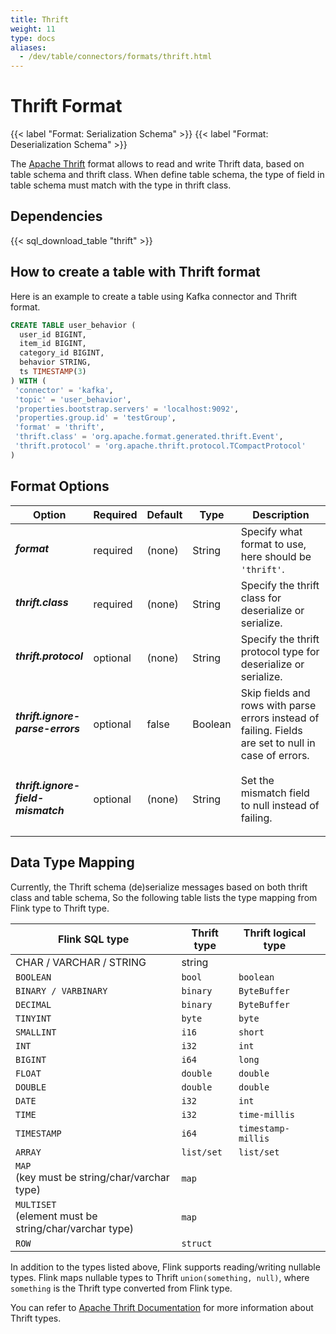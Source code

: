 ```yaml
---
title: Thrift
weight: 11
type: docs
aliases:
  - /dev/table/connectors/formats/thrift.html
---
```

<!--
Licensed to the Apache Software Foundation (ASF) under one
or more contributor license agreements.  See the NOTICE file
distributed with this work for additional information
regarding copyright ownership.  The ASF licenses this file
to you under the Apache License, Version 2.0 (the
"License"); you may not use this file except in compliance
with the License.  You may obtain a copy of the License at

  http://www.apache.org/licenses/LICENSE-2.0

Unless required by applicable law or agreed to in writing,
software distributed under the License is distributed on an
"AS IS" BASIS, WITHOUT WARRANTIES OR CONDITIONS OF ANY
KIND, either express or implied.  See the License for the
specific language governing permissions and limitations
under the License.
-->

# Thrift Format

{{< label "Format: Serialization Schema" >}}
{{< label "Format: Deserialization Schema" >}}

The [Apache Thrift](https://thrift.apache.org/) format allows to read and write Thrift data, based on table schema and thrift class.
When define table schema, the type of field in table schema must match with the type in thrift class.

Dependencies
------------

{{< sql_download_table "thrift" >}}

How to create a table with Thrift format
----------------

Here is an example to create a table using Kafka connector and Thrift format.

```sql
CREATE TABLE user_behavior (
  user_id BIGINT,
  item_id BIGINT,
  category_id BIGINT,
  behavior STRING,
  ts TIMESTAMP(3)
) WITH (
 'connector' = 'kafka',
 'topic' = 'user_behavior',
 'properties.bootstrap.servers' = 'localhost:9092',
 'properties.group.id' = 'testGroup',
 'format' = 'thrift',
 'thrift.class' = 'org.apache.format.generated.thrift.Event',
 'thrift.protocol' = 'org.apache.thrift.protocol.TCompactProtocol'
)
```

Format Options
----------------

<table class="table table-bordered">
    <thead>
      <tr>
        <th class="text-left" style="width: 25%">Option</th>
        <th class="text-center" style="width: 8%">Required</th>
        <th class="text-center" style="width: 7%">Default</th>
        <th class="text-center" style="width: 10%">Type</th>
        <th class="text-center" style="width: 50%">Description</th>
      </tr>
    </thead>
    <tbody>
    <tr>
      <td><h5>format</h5></td>
      <td>required</td>
      <td style="word-wrap: break-word;">(none)</td>
      <td>String</td>
      <td>Specify what format to use, here should be <code>'thrift'</code>.</td>
    </tr>
    <tr>
      <td><h5>thrift.class</h5></td>
      <td>required</td>
      <td style="word-wrap: break-word;">(none)</td>
      <td>String</td>
      <td>Specify the thrift class for deserialize or serialize.</td>
    </tr>
    <tr>
      <td><h5>thrift.protocol</h5></td>
      <td>optional</td>
      <td style="word-wrap: break-word;">(none)</td>
      <td>String</td>
      <td>Specify the thrift protocol type for deserialize or serialize. </td>
    </tr>
    <tr>
      <td><h5>thrift.ignore-parse-errors</h5></td>
      <td>optional</td>
      <td style="word-wrap: break-word;">false</td>
      <td>Boolean</td>
      <td>Skip fields and rows with parse errors instead of failing.
      Fields are set to null in case of errors.</td>
    </tr>    
    <tr>
      <td><h5>thrift.ignore-field-mismatch</h5></td>
      <td>optional</td>
      <td style="word-wrap: break-word;">(none)</td>
      <td>String</td>
      <td>Set the mismatch field to null instead of failing.</td>
    </tbody>
</table>

Data Type Mapping
----------------

Currently, the Thrift schema (de)serialize messages based on both thrift class and table schema, 
So the following table lists the type mapping from Flink type to Thrift type.

<table class="table table-bordered">
    <thead>
      <tr>
        <th class="text-left">Flink SQL type</th>
        <th class="text-left">Thrift type</th>
        <th class="text-left">Thrift logical type</th>
      </tr>
    </thead>
    <tbody>
    <tr>
      <td>CHAR / VARCHAR / STRING</td>
      <td>string</td>
      <td></td>
    </tr>
    <tr>
      <td><code>BOOLEAN</code></td>
      <td><code>bool</code></td>
      <td><code>boolean</code></td>
      <td></td>
    </tr>
    <tr>
      <td><code>BINARY / VARBINARY</code></td>
      <td><code>binary</code></td>
      <td><code>ByteBuffer</code></td>
      <td></td>
    </tr>
    <tr>
      <td><code>DECIMAL</code></td>
      <td><code>binary</code></td>
      <td><code>ByteBuffer</code></td>
    </tr>
    <tr>
      <td><code>TINYINT</code></td>
      <td><code>byte</code></td>
      <td><code>byte</code></td>
      <td></td>
    </tr>
    <tr>
      <td><code>SMALLINT</code></td>
      <td><code>i16</code></td>
      <td><code>short</code></td>
      <td></td>
    </tr>
    <tr>
      <td><code>INT</code></td>
      <td><code>i32</code></td>
      <td><code>int</code></td>
      <td></td>
    </tr>
    <tr>
      <td><code>BIGINT</code></td>
      <td><code>i64</code></td>
      <td><code>long</code></td>
      <td></td>
    </tr>
    <tr>
      <td><code>FLOAT</code></td>
      <td><code>double</code></td>
      <td><code>double</code></td>
      <td></td>
    </tr>
    <tr>
      <td><code>DOUBLE</code></td>
      <td><code>double</code></td>
      <td><code>double</code></td>
      <td></td>
    </tr>
    <tr>
      <td><code>DATE</code></td>
      <td><code>i32</code></td>
      <td><code>int</code></td>
    </tr>
    <tr>
      <td><code>TIME</code></td>
      <td><code>i32</code></td>
      <td><code>time-millis</code></td>
    </tr>
    <tr>
      <td><code>TIMESTAMP</code></td>
      <td><code>i64</code></td>
      <td><code>timestamp-millis</code></td>
    </tr>
    <tr>
      <td><code>ARRAY</code></td>
      <td><code>list/set</code></td>
      <td><code>list/set</code></td>
      <td></td>
    </tr>
    <tr>
      <td><code>MAP</code><br>
      (key must be string/char/varchar type)</td>
      <td><code>map</code></td>
      <td></td>
    </tr>
    <tr>
      <td><code>MULTISET</code><br>
      (element must be string/char/varchar type)</td>
      <td><code>map</code></td>
      <td></td>
    </tr>
    <tr>
      <td><code>ROW</code></td>
      <td><code>struct</code></td>
      <td></td>
    </tr>
    </tbody>
</table>

In addition to the types listed above, Flink supports reading/writing nullable types. Flink maps nullable types to Thrift `union(something, null)`, where `something` is the Thrift type converted from Flink type.

You can refer to [Apache Thrift Documentation](https://thrift.apache.org/docs/) for more information about Thrift types.
